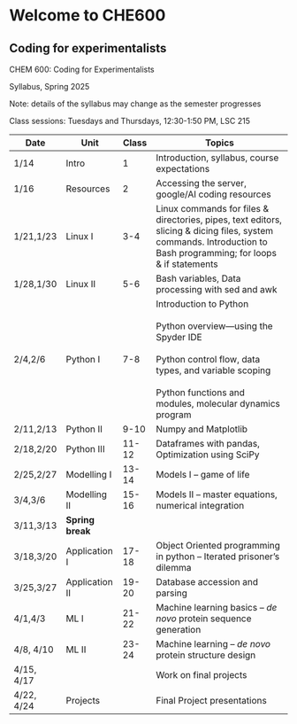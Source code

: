 # Welcome to CHE600
## Coding for experimentalists


CHEM 600: Coding for Experimentalists

Syllabus, Spring 2025

Note: details of the syllabus may change as the semester progresses

Class sessions: Tuesdays and Thursdays, 12:30-1:50 PM, LSC 215

| **Date** | **Unit** | **Class** | **Topics** |
| --- | --- | --- | --- |
| 1/14 | Intro | 1   | Introduction, syllabus, course expectations |
| 1/16 | Resources | 2   | Accessing the server, google/AI coding resources |
| 1/21,1/23 | Linux I | 3-4 | Linux commands for files & directories, pipes, text editors, slicing & dicing files, system commands. Introduction to Bash programming; for loops & if statements |
| 1/28,1/30 | Linux II | 5-6 | Bash variables, Data processing with sed and awk |
| 2/4,2/6 | Python I | 7-8 | Introduction to Python<br><br>Python overview—using the Spyder IDE<br><br>Python control flow, data types, and variable scoping<br><br>Python functions and modules, molecular dynamics program |
| 2/11,2/13 | Python II | 9-10 | Numpy and Matplotlib |
| 2/18,2/20 | Python III | 11-12 | Dataframes with pandas, Optimization using SciPy |
| 2/25,2/27 | Modelling I | 13-14 | Models I – game of life |
| 3/4,3/6 | Modelling II | 15-16 | Models II – master equations, numerical integration |
| 3/11,3/13 | **Spring break** |     |     |
| 3/18,3/20 | Application I | 17-18 | Object Oriented programming in python – Iterated prisoner’s dilemma |
| 3/25,3/27 | Application II | 19-20 | Database accession and parsing |
| 4/1,4/3 | ML I | 21-22 | Machine learning basics – _de novo_ protein sequence generation |
| 4/8, 4/10 | ML II | 23-24 | Machine learning – _de novo_ protein structure design |
| 4/15, 4/17 |     |     | Work on final projects |
| 4/22, 4/24 | Projects |  | Final Project presentations |